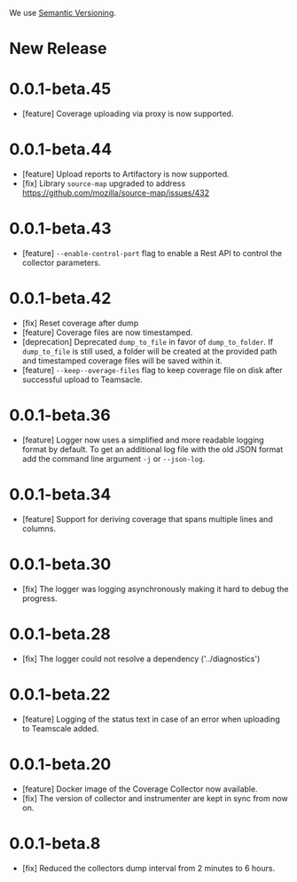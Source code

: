 We use [Semantic Versioning](https://semver.org/).

# New Release

# 0.0.1-beta.45
- [feature] Coverage uploading via proxy is now supported.

# 0.0.1-beta.44

- [feature] Upload reports to Artifactory is now supported.
- [fix] Library `source-map` upgraded to address https://github.com/mozilla/source-map/issues/432

# 0.0.1-beta.43

- [feature] `--enable-control-port` flag to enable a Rest API to control the collector parameters.

# 0.0.1-beta.42

- [fix] Reset coverage after dump
- [feature] Coverage files are now timestamped.
- [deprecation] Deprecated `dump_to_file` in favor of `dump_to_folder`. If `dump_to_file` is still used, a folder will be created at the provided path and timestamped coverage files will be saved within it.
- [feature] `--keep--overage-files` flag to keep coverage file on disk after successful upload to Teamsacle.

# 0.0.1-beta.36

- [feature] Logger now uses a simplified and more readable logging format by default.
  To get an additional log file with the old JSON format add the command line argument `-j` or `--json-log`.

# 0.0.1-beta.34

- [feature] Support for deriving coverage that spans multiple lines and columns.

# 0.0.1-beta.30

- [fix] The logger was logging asynchronously making it hard to debug the progress.

# 0.0.1-beta.28

- [fix] The logger could not resolve a dependency ('../diagnostics')

# 0.0.1-beta.22

- [feature] Logging of the status text in case of an error when uploading to Teamscale added.  

# 0.0.1-beta.20

- [feature] Docker image of the Coverage Collector now available.
- [fix] The version of collector and instrumenter are kept in sync from now on.

# 0.0.1-beta.8

- [fix] Reduced the collectors dump interval from 2 minutes to 6 hours. 
